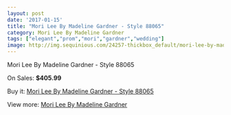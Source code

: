 ```yaml
---
layout: post
date: '2017-01-15'
title: "Mori Lee By Madeline Gardner - Style 88065"
category: Mori Lee By Madeline Gardner
tags: ["elegant","prom","mori","gardner","wedding"]
image: http://img.sequinious.com/24257-thickbox_default/mori-lee-by-madeline-gardner-style-88065.jpg
---
```

Mori Lee By Madeline Gardner - Style 88065

On Sales: **$405.99**
<a href="https://www.sequinious.com/mori-lee-by-madeline-gardner/9107-mori-lee-by-madeline-gardner-style-88065.html"><amp-img layout="responsive" width="600" height="600" src="//img.sequinious.com/24257-thickbox_default/mori-lee-by-madeline-gardner-style-88065.jpg" alt="Mori Lee By Madeline Gardner - Style 88065 0" /></a>
<a href="https://www.sequinious.com/mori-lee-by-madeline-gardner/9107-mori-lee-by-madeline-gardner-style-88065.html"><amp-img layout="responsive" width="600" height="600" src="//img.sequinious.com/24260-thickbox_default/mori-lee-by-madeline-gardner-style-88065.jpg" alt="Mori Lee By Madeline Gardner - Style 88065 1" /></a>
<a href="https://www.sequinious.com/mori-lee-by-madeline-gardner/9107-mori-lee-by-madeline-gardner-style-88065.html"><amp-img layout="responsive" width="600" height="600" src="//img.sequinious.com/24259-thickbox_default/mori-lee-by-madeline-gardner-style-88065.jpg" alt="Mori Lee By Madeline Gardner - Style 88065 2" /></a>
<a href="https://www.sequinious.com/mori-lee-by-madeline-gardner/9107-mori-lee-by-madeline-gardner-style-88065.html"><amp-img layout="responsive" width="600" height="600" src="//img.sequinious.com/24258-thickbox_default/mori-lee-by-madeline-gardner-style-88065.jpg" alt="Mori Lee By Madeline Gardner - Style 88065 3" /></a>

Buy it: [Mori Lee By Madeline Gardner - Style 88065](https://www.sequinious.com/mori-lee-by-madeline-gardner/9107-mori-lee-by-madeline-gardner-style-88065.html "Mori Lee By Madeline Gardner - Style 88065")

View more: [Mori Lee By Madeline Gardner](https://www.sequinious.com/29-mori-lee-by-madeline-gardner "Mori Lee By Madeline Gardner")